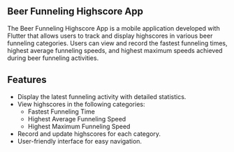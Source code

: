 ## Beer Funneling Highscore App

The Beer Funneling Highscore App is a mobile application developed with Flutter that allows users to track and display highscores in various beer funneling categories. Users can view and record the fastest funneling times, highest average funneling speeds, and highest maximum speeds achieved during beer funneling activities.

## Features

- Display the latest funneling activity with detailed statistics.
- View highscores in the following categories:
  - Fastest Funneling Time
  - Highest Average Funneling Speed
  - Highest Maximum Funneling Speed
- Record and update highscores for each category.
- User-friendly interface for easy navigation.
